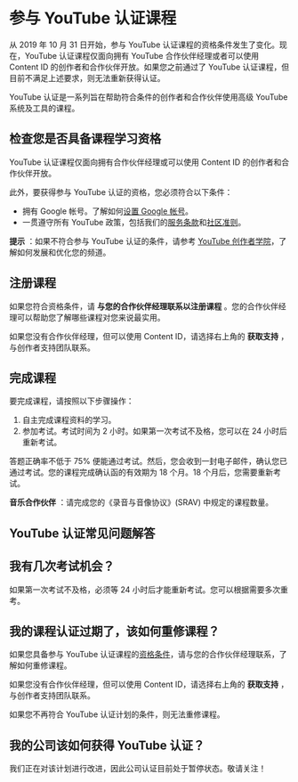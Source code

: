 # 参与 YouTube 认证课程

从 2019 年 10 月 31 日开始，参与 YouTube 认证课程的资格条件发生了变化。现在，YouTube 认证课程仅面向拥有 YouTube 合作伙伴经理或者可以使用 Content ID 的创作者和合作伙伴开放。如果您之前通过了 YouTube 认证课程，但目前不满足上述要求，则无法重新获得认证。

YouTube 认证是一系列旨在帮助符合条件的创作者和合作伙伴使用高级 YouTube 系统及工具的课程。

## 检查您是否具备课程学习资格

YouTube 认证课程仅面向拥有合作伙伴经理或可以使用 Content ID 的创作者和合作伙伴开放。

此外，要获得参与 YouTube 认证的资格，您必须符合以下条件：

* 拥有 Google 帐号。了解如何[设置 Google 帐号](https://support.google.com/academyforads/answer/6373376)。
* 一贯遵守所有 YouTube 政策，包括我们的[服务条款](http://www.youtube.com/static?template=terms)和[社区准则](http://youtube.com/yt/policyandsafety/communityguidelines.html)。

**提示** ：如果不符合参与 YouTube 认证的条件，请参考 [YouTube 创作者学院](https://creatoracademy.youtube.com/)，了解如何发展和优化您的频道。

## 注册课程

如果您符合资格条件，请 **与您的合作伙伴经理联系以注册课程** 。您的合作伙伴经理可以帮助您了解哪些课程对您来说最实用。

如果您没有合作伙伴经理，但可以使用 Content ID，请选择右上角的 **获取支持** ，与创作者支持团队联系。

## 完成课程

要完成课程，请按照以下步骤操作：

1. 自主完成课程资料的学习。
2. 参加考试。考试时间为 2 小时。如果第一次考试不及格，您可以在 24 小时后重新考试。

答题正确率不低于 75% 便能通过考试。然后，您会收到一封电子邮件，确认您已通过考试。您的课程完成确认函的有效期为 18 个月。18 个月后，您需要重新考试。

**音乐合作伙伴** ：请完成您的《录音与音像协议》(SRAV) 中规定的课程数量。

## YouTube 认证常见问题解答

## 我有几次考试机会？

如果第一次考试不及格，必须等 24 小时后才能重新考试。您可以根据需要多次重考。

## 我的课程认证过期了，该如何重修课程？

如果您具备参与 YouTube 认证课程的[资格条件](https://support.google.com/youtube/answer/6145895?hl=zh-CN&ref_topic=9257442)，请与您的合作伙伴经理联系，了解如何重修课程。

如果您没有合作伙伴经理，但可以使用 Content ID，请选择右上角的 **获取支持** ，与创作者支持团队联系。

如果您不再符合 YouTube 认证计划的条件，则无法重修课程。

## 我的公司该如何获得 YouTube 认证？

我们正在对该计划进行改进，因此公司认证目前处于暂停状态。敬请关注！
